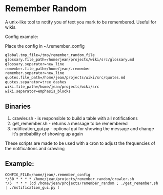 # Remember Random

A unix-like tool to notify you of text you mark to be remembered. Useful for wikis.

Config example:

Place the config in ~/.remember_config

```sh
global.tmp_file=/tmp/remember_random_file
glossary.file_path=/home/jean/projects/wiki/src/glossary.md
glossary.separator=new_line
remember.file_path=/home/jean/.remember
remember.separator=new_line
quotes.file_path=/home/jean/projects/wiki/src/quotes.md
quotes.separator=tree_dashes
wiki.file_path=/home/jean/projects/wiki/src
wiki.separator=emphasis_blocks
```

## Binaries

1. crawler.sh - is responsible to build a table with all notifications
2. get_remember.sh - returns a message to be remembered
3. notification_gui.py - optional gui for showing the message and change it's probability of showing up again


These scripts are made to be used with a cron to adjust the
frequencies of the notifications and crawling

## Example:

```cron
CONFIG_FILE=/home/jean/.remember_config
*/30 * * * * /home/jean/projects/remember_random/crawler.sh
*/5  * * * (cd /home/jean/projects/remember_random ; ./get_remember.sh | ./notification_gui.py )
```

